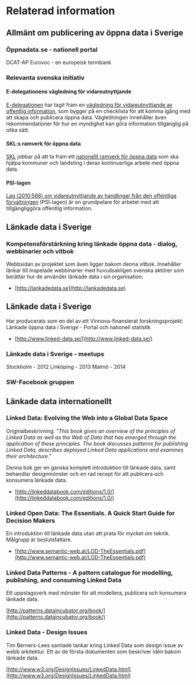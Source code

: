 # Relaterad information

## Allmänt om publicering av öppna data i Sverige

### Öppnadata.se - nationell portal

DCAT-AP
Eurovoc - en europeisk termbank

### Relevanta svenska initiativ

#### E-delegationens vägledning för vidareutnyttjande

[E-delegationen](http://www.edelegationen.se/) har tagit fram en [vägledning för vidareutnyttjande av offentlig information](http://www.vidareutnyttjande.se/), som bygger på en checklista för att komma igång med att skapa och publicera öppna data. Vägledningen innehåller även rekommendationer för hur en myndighet kan göra information tillgänglig på olika sätt.

#### SKL:s ramverk för öppna data

[SKL](http://www.skl.se) jobbar på att ta fram ett [nationellt ramverk för öppna data](http://www.skl.se/4.33ccf562145ac94e99870557.html) som ska hjälpa kommuner och landsting i deras kontinuerliga arbete med öppna data.

#### PSI-lagen

[Lag (2010:566) om vidareutnyttjande av handlingar från den offentliga förvaltningen](https://lagen.nu/2010:566) (PSI-lagen) är en grundpelare för arbetet med att tillgängliggöra offentlig information.

## Länkade data i Sverige

### Kompetensförstärkning kring länkade öppna data - dialog, webbinarier och vitbok

Webbsidan av projektet som även ligger bakom denna vitbok. Innehåller länkar till inspelade webbinarier med huvudsakligen svenska aktörer som berättar hur de använder länkade data i sin organisation.

* [http://lankadedata.se](http://lankadedata.se)

## Länkade data i Sverige

Har producerats som en del av ett Vinnova-finansierat forskningsprojekt: Länkade öppna data i Sverige - Portal och nationell statistik

* [http://www.linked-data.se/](http://www.linked-data.se/)

### Länkade data i Sverige - meetups

Stockholm - 2012
Linköping - 2013
Malmö - 2014

### SW-Facebook gruppen

## Länkade data internationellt

### Linked Data: Evolving the Web into a Global Data Space

Originalbeskrivning: _"This book gives an overview of the principles of Linked Data as well as the Web of Data that has emerged through the application of these principles. The book discusses patterns for publishing Linked Data, describes deployed Linked Data applications and examines their architecture."_

Denna bok ger en ganska komplett introduktion till länkade data, samt behandlar designmönster och en rad recept för att publicera och konsumera länkade data.

* [http://linkeddatabook.com/editions/1.0/](http://linkeddatabook.com/editions/1.0/)

### Linked Open Data: The Essentials. A Quick Start Guide for Decision Makers

En introduktion till länkade data utan att prata för mycket om teknik. Målgrupp är beslutsfattare.

* [http://www.semantic-web.at/LOD-TheEssentials.pdf](http://www.semantic-web.at/LOD-TheEssentials.pdf)

### Linked Data Patterns - A pattern catalogue for modelling, publishing, and consuming Linked Data

Ett uppslagsverk med mönster för att modellera, publicera och konsumera länkade data.

[http://patterns.dataincubator.org/book/](http://patterns.dataincubator.org/book/)

### Linked Data - Design Issues

Tim Berners-Lees samlade tankar kring Linked Data som design issue av webb arkitektur. Ett av de första dokumenten som beskriver idén bakom länkade data.

[http://www.w3.org/DesignIssues/LinkedData.html](http://www.w3.org/DesignIssues/LinkedData.html)
